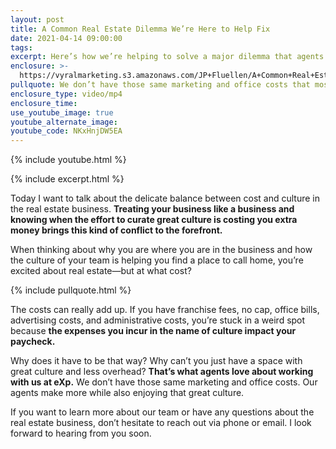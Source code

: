 ```yaml
---
layout: post
title: A Common Real Estate Dilemma We’re Here to Help Fix
date: 2021-04-14 09:00:00
tags:
excerpt: Here’s how we’re helping to solve a major dilemma that agents are facing.
enclosure: >-
  https://vyralmarketing.s3.amazonaws.com/JP+Fluellen/A+Common+Real+Estate+Dilemma+We%E2%80%99re+Here+to+Help+Fix.mp4
pullquote: We don’t have those same marketing and office costs that most brokerages do.
enclosure_type: video/mp4
enclosure_time:
use_youtube_image: true
youtube_alternate_image:
youtube_code: NKxHnjDW5EA
---
```

{% include youtube.html %}

{% include excerpt.html %}

Today I want to talk about the delicate balance between cost and culture in the real estate business. **Treating your business like a business and knowing when the effort to curate great culture is costing you extra money brings this kind of conflict to the forefront.**

When thinking about why you are where you are in the business and how the culture of your team is helping you find a place to call home, you’re excited about real estate—but at what cost?

{% include pullquote.html %}

The costs can really add up. If you have franchise fees, no cap, office bills, advertising costs, and administrative costs, you’re stuck in a weird spot because **the expenses you incur in the name of culture impact your paycheck.**

Why does it have to be that way? Why can’t you just have a space with great culture and less overhead? **That’s what agents love about working with us at eXp.** We don’t have those same marketing and office costs. Our agents make more while also enjoying that great culture.

If you want to learn more about our team or have any questions about the real estate business, don’t hesitate to reach out via phone or email. I look forward to hearing from you soon.
